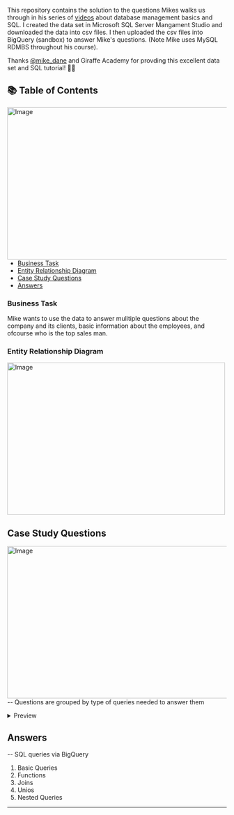 This repository contains the solution to the questions Mikes walks us through in his series of [videos](https://www.mikedane.com/databases/sql/) about database management basics and SQL. I created the data set in Microsoft SQL Server Mangament Studio and downloaded the data into csv files. I then uploaded the csv files into BigQuery (sandbox) to answer Mike's questions. (Note Mike uses MySQL RDMBS throughout his course).

Thanks [@mike_dane](https://twitter.com/mike_dane) and Giraffe Academy for provding this excellent data set and SQL tutorial! 👋🏻 

## 📚 Table of Contents
<img align="right" src="https://cxl.com/wp-content/uploads/2019/10/google-bigquery-logo-1.png" alt="Image" width="600" height="350">

- [Business Task](#business-task)
- [Entity Relationship Diagram](#entity-relationship-diagram)
- [Case Study Questions](#case-study-questions)
- [Answers](#Answers)

### Business Task
Mike wants to use the data to answer mulitiple  questions about the company and its clients, basic information about the employees, and ofcourse who  is the top sales man.

### Entity Relationship Diagram

<img src="http://www.mikedane.com/databases/sql/company-relations.png" alt="Image" width="500" height="350">

## Case Study Questions
<img align="right" src="https://cdn3.whatculture.com/images/2021/04/d81733f712331d8a-600x338.jpg" alt="Image" width="600" height="350">

-- Questions are grouped by type of queries needed to answer them

<details>
<summary>
Preview
</summary>

<details>
<summary>
1. Basic Queries
</summary>
  
-- Find all employees
  
-- Find all clients
  
-- Find all employees ordered by salary (ASC/DESC);
  
-- Find all employees ordered by sex then name
  
-- Find the first 5 employees in the table
  
-- Find the first and last names of all employees
  
-- Find the forename and surnames names of all employees
  
-- Find out all the different genders
  
-- Find all male employees

-- Find all employees at branch 2
  
-- Find all employee's id's and names who were born after 1969
  
-- Find all female employees at branch 2
  
-- Find all employees who are female & born after 1969 or who make over 80000
  
-- Find all employees born between 1970 and 1975
  
-- Find all employees named Jim, Michael, Johnny or David
 
 </details>

<details>
<summary>
2. Functions
</summary>

-- Find the number of employees
  
-- Find the average of all employee's salaries ( then round)
  
-- Find the sum of all employee's salaries
  
-- Find out how many males and females there are
  
-- Find the total sales of each salesman
  
-- Find the total amount of money spent by each client

</details>
  
<details>
<summary>
3. Joins
</summary>
  
-- Find the client name and total amount of money spent by each client
  
-- Find the first name of the total sales of each salesman
  
-- Find the name of the head of each branch.

</details>

<details>
<summary>
4. Unions
</summary>
  
-- Find a list of employee and branch names
  
-- Find a list of all clients & branch suppliers' names
  
-- Find a list of all money spent or earned by the company

</details>

<details>
<summary>
5. Nested Queries
</summary>
  
-- Find names of all employees who have sold over 50,000
  
-- Find all clients who are handles by the branch that Michael Scott manages (Assume you know Michael's ID)
  
-- Find all clients who are handles by the branch that Michael Scott manages (Assume you DONT'T know Michael's ID)
  
-- Find the names of employees who work with clients handled by the scranton branch
  
-- Find the names of all clients who have spent more than 100,000 dollars

</details>
  
</details>

## Answers

-- SQL queries via BigQuery
1. Basic Queries
2. Functions
3. Joins
4. Unios
5. Nested Queries

***